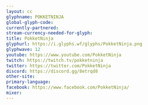 ```yaml
---
layout: cc
glyphname: POKKETNINJA
global-glyph-code: 
currently-partnered: 
stream-currency-needed-for-glyph: 
title: PokketNinja
glyphurl: https://i.glyphs.wf/glyphs/PokketNinja.png
glyphwave: 12
youtube: https://www.youtube.com/PokketNinja
twitch: https://twitch.tv/pokketninja
twitter: https://twitter.com/PokketNinja
discord: https://discord.gg/8etrqd8
other-site: 
primary-language: 
facebook: https://www.facebook.com/PokketNinja/
mixer: 
---
```


